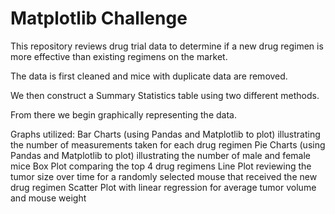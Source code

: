 # Matplotlib Challenge

This repository reviews drug trial data to determine if a new drug regimen is more effective than existing regimens on the market.

The data is first cleaned and mice with duplicate data are removed.

We then construct a Summary Statistics table using two different methods.

From there we begin graphically representing the data.

Graphs utilized:
Bar Charts (using Pandas and Matplotlib to plot) illustrating the number of measurements taken for each drug regimen
Pie Charts (using Pandas and Matplotlib to plot) illustrating the number of male and female mice
Box Plot comparing the top 4 drug regimens
Line Plot reviewing the tumor size over time for a randomly selected mouse that received the new drug regimen
Scatter Plot with linear regression for average tumor volume and mouse weight